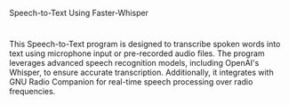 Speech-to-Text Using Faster-Whisper
#
This Speech-to-Text program is designed to transcribe spoken words into text using microphone input or pre-recorded audio files. The program leverages advanced speech recognition models, including OpenAI's Whisper, to ensure accurate transcription. Additionally, it integrates with GNU Radio Companion for real-time speech processing over radio frequencies.
#
#

